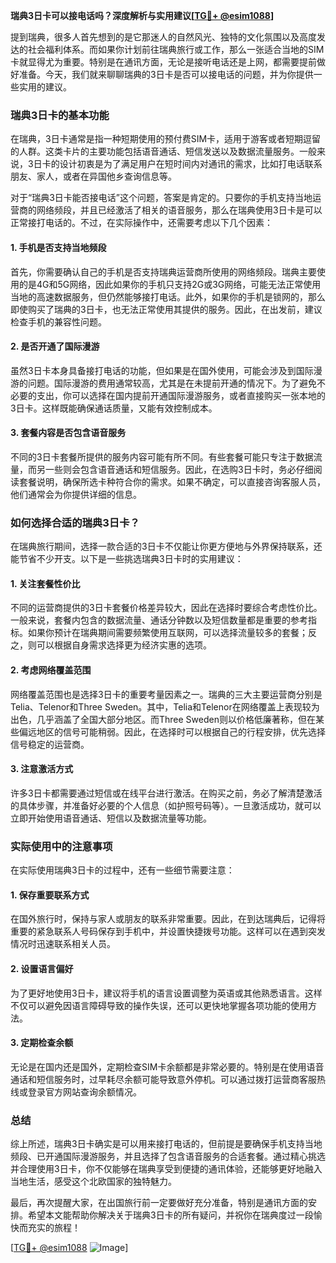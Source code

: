 **瑞典3日卡可以接电话吗？深度解析与实用建议[[TG💪+ @esim1088](https://t.me/s/esim1088)]**

提到瑞典，很多人首先想到的是它那迷人的自然风光、独特的文化氛围以及高度发达的社会福利体系。而如果你计划前往瑞典旅行或工作，那么一张适合当地的SIM卡就显得尤为重要。特别是在通讯方面，无论是接听电话还是上网，都需要提前做好准备。今天，我们就来聊聊瑞典的3日卡是否可以接电话的问题，并为你提供一些实用的建议。

### 瑞典3日卡的基本功能

在瑞典，3日卡通常是指一种短期使用的预付费SIM卡，适用于游客或者短期逗留的人群。这类卡片的主要功能包括语音通话、短信发送以及数据流量服务。一般来说，3日卡的设计初衷是为了满足用户在短时间内对通讯的需求，比如打电话联系朋友、家人，或者在异国他乡查询信息等。

对于“瑞典3日卡能否接电话”这个问题，答案是肯定的。只要你的手机支持当地运营商的网络频段，并且已经激活了相关的语音服务，那么在瑞典使用3日卡是可以正常接打电话的。不过，在实际操作中，还需要考虑以下几个因素：

#### 1. 手机是否支持当地频段

首先，你需要确认自己的手机是否支持瑞典运营商所使用的网络频段。瑞典主要使用的是4G和5G网络，因此如果你的手机只支持2G或3G网络，可能无法正常使用当地的高速数据服务，但仍然能够接打电话。此外，如果你的手机是锁网的，那么即使购买了瑞典的3日卡，也无法正常使用其提供的服务。因此，在出发前，建议检查手机的兼容性问题。

#### 2. 是否开通了国际漫游

虽然3日卡本身具备接打电话的功能，但如果是在国外使用，可能会涉及到国际漫游的问题。国际漫游的费用通常较高，尤其是在未提前开通的情况下。为了避免不必要的支出，你可以选择在国内提前开通国际漫游服务，或者直接购买一张本地的3日卡。这样既能确保通话质量，又能有效控制成本。

#### 3. 套餐内容是否包含语音服务

不同的3日卡套餐所提供的服务内容可能有所不同。有些套餐可能只专注于数据流量，而另一些则会包含语音通话和短信服务。因此，在选购3日卡时，务必仔细阅读套餐说明，确保所选卡种符合你的需求。如果不确定，可以直接咨询客服人员，他们通常会为你提供详细的信息。

### 如何选择合适的瑞典3日卡？

在瑞典旅行期间，选择一款合适的3日卡不仅能让你更方便地与外界保持联系，还能节省不少开支。以下是一些挑选瑞典3日卡时的实用建议：

#### 1. 关注套餐性价比

不同的运营商提供的3日卡套餐价格差异较大，因此在选择时要综合考虑性价比。一般来说，套餐内包含的数据流量、通话分钟数以及短信数量都是重要的参考指标。如果你预计在瑞典期间需要频繁使用互联网，可以选择流量较多的套餐；反之，则可以根据自身需求选择更为经济实惠的选项。

#### 2. 考虑网络覆盖范围

网络覆盖范围也是选择3日卡的重要考量因素之一。瑞典的三大主要运营商分别是Telia、Telenor和Three Sweden。其中，Telia和Telenor在网络覆盖上表现较为出色，几乎涵盖了全国大部分地区。而Three Sweden则以价格低廉著称，但在某些偏远地区的信号可能稍弱。因此，在选择时可以根据自己的行程安排，优先选择信号稳定的运营商。

#### 3. 注意激活方式

许多3日卡都需要通过短信或在线平台进行激活。在购买之前，务必了解清楚激活的具体步骤，并准备好必要的个人信息（如护照号码等）。一旦激活成功，就可以立即开始使用语音通话、短信以及数据流量等功能。

### 实际使用中的注意事项

在实际使用瑞典3日卡的过程中，还有一些细节需要注意：

#### 1. 保存重要联系方式

在国外旅行时，保持与家人或朋友的联系非常重要。因此，在到达瑞典后，记得将重要的紧急联系人号码保存到手机中，并设置快捷拨号功能。这样可以在遇到突发情况时迅速联系相关人员。

#### 2. 设置语言偏好

为了更好地使用3日卡，建议将手机的语言设置调整为英语或其他熟悉语言。这样不仅可以避免因语言障碍导致的操作失误，还可以更快地掌握各项功能的使用方法。

#### 3. 定期检查余额

无论是在国内还是国外，定期检查SIM卡余额都是非常必要的。特别是在使用语音通话和短信服务时，过早耗尽余额可能导致意外停机。可以通过拨打运营商客服热线或登录官方网站查询余额情况。

### 总结

综上所述，瑞典3日卡确实是可以用来接打电话的，但前提是要确保手机支持当地频段、已开通国际漫游服务，并且选择了包含语音服务的合适套餐。通过精心挑选并合理使用3日卡，你不仅能够在瑞典享受到便捷的通讯体验，还能够更好地融入当地生活，感受这个北欧国家的独特魅力。

最后，再次提醒大家，在出国旅行前一定要做好充分准备，特别是通讯方面的安排。希望本文能帮助你解决关于瑞典3日卡的所有疑问，并祝你在瑞典度过一段愉快而充实的旅程！

[[TG💪+ @esim1088](https://t.me/s/esim1088) ![Image](https://i.postimg.cc/4NQfJmqS/Snipaste-2025-05-13-00-14-12.png)]